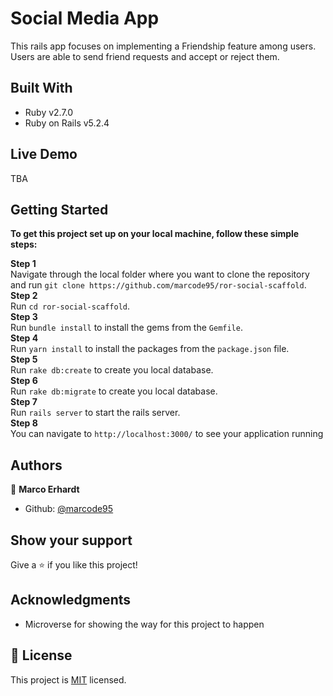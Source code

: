 # Social Media App

This rails app focuses on implementing a Friendship feature among users. Users are able to send friend requests and accept or reject them.

## Built With

- Ruby v2.7.0
- Ruby on Rails v5.2.4

## Live Demo

TBA


## Getting Started

**To get this project set up on your local machine, follow these simple steps:**

**Step 1**<br>
Navigate through the local folder where you want to clone the repository and run
`git clone https://github.com/marcode95/ror-social-scaffold`.<br>
**Step 2**<br>
Run `cd ror-social-scaffold`.<br>
**Step 3**<br>
Run `bundle install` to install the gems from the `Gemfile`.<br>
**Step 4**<br>
Run `yarn install` to install the packages from the `package.json` file.<br>
**Step 5**<br>
Run `rake db:create` to create you local database.<br>
**Step 6**<br>
Run `rake db:migrate` to create you local database.<br>
**Step 7**<br>
Run `rails server` to start the rails server.<br>
**Step 8**<br>
You can navigate to `http://localhost:3000/` to see your application running<br>

## Authors

👤 **Marco Erhardt**

- Github: [@marcode95](https://github.com/marcode95)

## Show your support

Give a ⭐️ if you like this project!

## Acknowledgments

- Microverse for showing the way for this project to happen

## 📝 License

This project is [MIT](lic.url) licensed.
